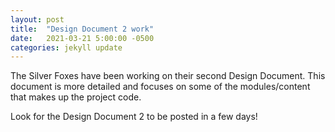 ```yaml
---
layout: post
title:  "Design Document 2 work"
date:   2021-03-21 5:00:00 -0500
categories: jekyll update
---
```


The Silver Foxes have been working on their second Design Document. This document is more detailed and focuses on some of the modules/content that makes up the project code. 

Look for the Design Document 2 to be posted in a few days! 
